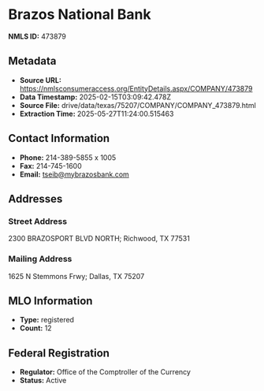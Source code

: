 # Brazos National Bank

**NMLS ID:** 473879

## Metadata
- **Source URL:** https://nmlsconsumeraccess.org/EntityDetails.aspx/COMPANY/473879
- **Data Timestamp:** 2025-02-15T03:09:42.478Z
- **Source File:** drive/data/texas/75207/COMPANY/COMPANY_473879.html
- **Extraction Time:** 2025-05-27T11:24:00.515463

## Contact Information
- **Phone:** 214-389-5855 x 1005
- **Fax:** 214-745-1600
- **Email:** tseib@mybrazosbank.com

## Addresses
### Street Address
2300 BRAZOSPORT BLVD NORTH; Richwood, TX 77531

### Mailing Address
1625 N Stemmons Frwy; Dallas, TX 75207

## MLO Information
- **Type:** registered
- **Count:** 12

## Federal Registration
- **Regulator:** Office of the Comptroller of the Currency
- **Status:** Active
